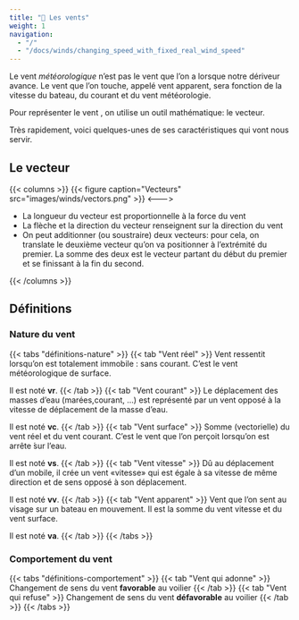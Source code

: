 ```yaml
---
title: "💨 Les vents"
weight: 1
navigation:
  - "/"
  - "/docs/winds/changing_speed_with_fixed_real_wind_speed"
---
```

Le vent *météorologique* n’est pas le vent que l’on a lorsque notre dériveur avance.
Le vent que l’on touche, appelé vent apparent, sera fonction de la vitesse du bateau, du courant et du vent météorologie.

Pour représenter le vent , on utilise un outil mathématique: le vecteur.

Très rapidement, voici quelques-unes de ses caractéristiques qui vont nous servir.

## Le vecteur

{{< columns >}}
{{< figure caption="Vecteurs" src="images/winds/vectors.png" >}}
<--->

- La longueur du vecteur est proportionnelle à la force du vent
- La flèche et la direction du vecteur renseignent sur la direction du vent
- On peut additionner (ou soustraire) deux vecteurs: pour cela, on translate le deuxième vecteur qu’on va positionner à l’extrémité du premier. La somme des deux est le vecteur partant du début du premier et se finissant à la fin du second.

{{< /columns >}}

## Définitions

### Nature du vent

{{< tabs "définitions-nature" >}}
{{< tab "Vent réel" >}}
Vent ressentit lorsqu’on est totalement immobile : sans courant. C’est le vent météorologique de surface.

Il est noté **vr**.
{{< /tab >}}
{{< tab "Vent courant" >}}
Le déplacement des masses d’eau (marées,courant, ...) est représenté par un vent opposé à la vitesse de déplacement de la masse d’eau.

Il est noté **vc**.
{{< /tab >}}
{{< tab "Vent surface" >}}
Somme (vectorielle) du vent réel et du vent courant. C’est le vent que l’on perçoit lorsqu’on est arrête ́sur l’eau.

Il est noté **vs**.
{{< /tab >}}
{{< tab "Vent vitesse" >}}
Dû au déplacement d’un mobile, il crée un vent «vitesse» qui est égale à sa vitesse de même direction et de sens opposé à son déplacement.

Il est noté **vv**.
{{< /tab >}}
{{< tab "Vent apparent" >}}
Vent que l’on sent au visage sur un bateau en mouvement. Il est la somme du vent vitesse et du vent surface.

Il est noté **va**.
{{< /tab >}}
{{< /tabs >}}

### Comportement du vent

{{< tabs "définitions-comportement" >}}
{{< tab "Vent qui adonne" >}}
Changement de sens du vent **favorable** au voilier
{{< /tab >}}
{{< tab "Vent qui refuse" >}}
Changement de sens du vent **défavorable** au voilier
{{< /tab >}}
{{< /tabs >}}
